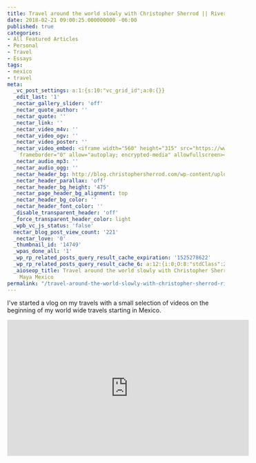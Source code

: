 ```yaml
---
title: Travel around the world slowly with Christopher Sherrod || Rivera Maya Mexico
date: 2018-02-21 09:00:25.000000000 -06:00
published: true
categories:
- All Featured Articles
- Personal
- Travel
- Essays
tags:
- mexico
- travel
meta:
  _vc_post_settings: a:1:{s:10:"vc_grid_id";a:0:{}}
  _edit_last: '1'
  _nectar_gallery_slider: 'off'
  _nectar_quote_author: ''
  _nectar_quote: ''
  _nectar_link: ''
  _nectar_video_m4v: ''
  _nectar_video_ogv: ''
  _nectar_video_poster: ''
  _nectar_video_embed: <iframe width="560" height="315" src="https://www.youtube.com/embed/Fjrs3AiO6Do"
    frameborder="0" allow="autoplay; encrypted-media" allowfullscreen></iframe>
  _nectar_audio_mp3: ''
  _nectar_audio_ogg: ''
  _nectar_header_bg: http://blog.christophersherrod.com/wp-content/uploads/2018/04/IMG_9381-1.png
  _nectar_header_parallax: 'off'
  _nectar_header_bg_height: '475'
  _nectar_page_header_bg_alignment: top
  _nectar_header_bg_color: ''
  _nectar_header_font_color: ''
  _disable_transparent_header: 'off'
  _force_transparent_header_color: light
  _wpb_vc_js_status: 'false'
  nectar_blog_post_view_count: '221'
  _nectar_love: '0'
  _thumbnail_id: '14749'
  _wpas_done_all: '1'
  _wp_rp_related_posts_query_result_cache_expiration: '1525278622'
  _wp_rp_related_posts_query_result_cache_6: a:12:{i:0;O:8:"stdClass":2:{s:7:"post_id";s:4:"1356";s:5:"score";s:17:"64.58478292828997";}i:1;O:8:"stdClass":2:{s:7:"post_id";s:4:"1766";s:5:"score";s:17:"56.64041770583504";}i:2;O:8:"stdClass":2:{s:7:"post_id";s:3:"860";s:5:"score";s:17:"45.95866374305221";}i:3;O:8:"stdClass":2:{s:7:"post_id";s:4:"2297";s:5:"score";s:17:"44.73943455572484";}i:4;O:8:"stdClass":2:{s:7:"post_id";s:3:"746";s:5:"score";s:17:"44.73943455572484";}i:5;O:8:"stdClass":2:{s:7:"post_id";s:4:"4407";s:5:"score";s:18:"41.575356678478684";}i:6;O:8:"stdClass":2:{s:7:"post_id";s:4:"4419";s:5:"score";s:17:"40.20020440835156";}i:7;O:8:"stdClass":2:{s:7:"post_id";s:4:"4404";s:5:"score";s:17:"40.20020440835156";}i:8;O:8:"stdClass":2:{s:7:"post_id";s:4:"4410";s:5:"score";s:17:"38.10826729788004";}i:9;O:8:"stdClass":2:{s:7:"post_id";s:4:"4416";s:5:"score";s:18:"34.944189420633876";}i:10;O:8:"stdClass":2:{s:7:"post_id";s:4:"4437";s:5:"score";s:17:"33.56903715050675";}i:11;O:8:"stdClass":2:{s:7:"post_id";s:4:"4418";s:5:"score";s:17:"33.56903715050675";}}
  _aioseop_title: Travel around the world slowly with Christopher Sherrod || Rivera
    Maya Mexico
permalink: "/travel-around-the-world-slowly-with-christopher-sherrod-rivera-maya-mexico/"
---
```

<p>I've started a vlog on my travels with a small selection of videos on the beginning of my world wide travels starting in Mexico.</p>
<p><iframe src="https://www.youtube.com/embed/Fjrs3AiO6Do" width="560" height="315" frameborder="0" allowfullscreen="allowfullscreen"></iframe></p>

